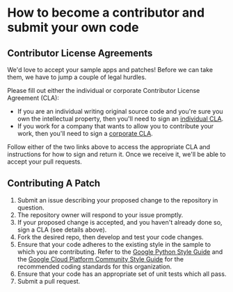 # How to become a contributor and submit your own code

## Contributor License Agreements

We'd love to accept your sample apps and patches! Before we can take them, we have to jump a couple of legal hurdles.

Please fill out either the individual or corporate Contributor License Agreement
(CLA):

* If you are an individual writing original source code and you're sure you own the intellectual property, then you'll
  need to sign an [individual CLA](https://developers.google.com/open-source/cla/individual).
* If you work for a company that wants to allow you to contribute your work, then you'll need to sign
  a [corporate CLA](https://developers.google.com/open-source/cla/corporate).

Follow either of the two links above to access the appropriate CLA and instructions for how to sign and return it. Once
we receive it, we'll be able to accept your pull requests.

## Contributing A Patch

1. Submit an issue describing your proposed change to the repository in question.
1. The repository owner will respond to your issue promptly.
1. If your proposed change is accepted, and you haven't already done so, sign a CLA (see details above).
1. Fork the desired repo, then develop and test your code changes.
1. Ensure that your code adheres to the existing style in the sample to which you are contributing. Refer to
   the [Google Python Style Guide](https://github.com/google/styleguide/blob/gh-pages/pyguide.md) and the
   [Google Cloud Platform Community Style Guide](https://cloud.google.com/community/tutorials/styleguide) for the
   recommended coding standards for this organization.
1. Ensure that your code has an appropriate set of unit tests which all pass.
1. Submit a pull request.
